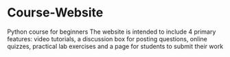 # Course-Website
Python course for beginners
The website is intended to include 4 primary features: video tutorials, a discussion box for posting questions, online quizzes,
practical lab exercises and a page for students to submit their work

